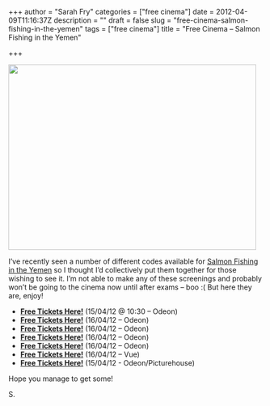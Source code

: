 +++
author = "Sarah Fry"
categories = ["free cinema"]
date = 2012-04-09T11:16:37Z
description = ""
draft = false
slug = "free-cinema-salmon-fishing-in-the-yemen"
tags = ["free cinema"]
title = "Free Cinema – Salmon Fishing in the Yemen"

+++


<a href="http://sweetaspi.co.uk/content/images/2012/04/salmon_fishing_in_the_yemen_poster.jpg"><img class="aligncenter size-full wp-image-521" title="salmon_fishing_in_the_yemen_poster" src="http://sweetaspi.co.uk/content/images/2012/04/salmon_fishing_in_the_yemen_poster.jpg" alt="" width="490" height="367" /></a>

I’ve recently seen a number of different codes available for <a href="http://www.imdb.com/title/tt1441952/" target="_blank">Salmon Fishing in the Yemen</a> so I thought I’d collectively put them together for those wishing to see it. I’m not able to make any of these screenings and probably won’t be going to the cinema now until after exams – boo :( But here they are, enjoy!
<ul>
	<li><strong><a href="http://www.showfilmfirst.com/pin/965075" target="_blank">Free Tickets Here!</a></strong> (15/04/12 @ 10:30 – Odeon)</li>
	<li><strong><a href="../free-cinema-salmon-fishing-in-the-yemen/www.showfilmfirst.com/pin/982099" target="_blank">Free Tickets Here!</a></strong> (16/04/12 – Odeon)</li>
	<li><strong><a href="../free-cinema-salmon-fishing-in-the-yemen/www.showfilmfirst.com/pin/257322" target="_blank">Free Tickets Here!</a></strong> (16/04/12 – Odeon)</li>
	<li><strong><a href="../free-cinema-salmon-fishing-in-the-yemen/www.showfilmfirst.com/pin/187775" target="_blank">Free Tickets Here!</a></strong> (16/04/12 – Odeon)</li>
	<li><strong><a href="http://www.showfilmfirst.com/pin/244876" target="_blank">Free Tickets Here!</a></strong> (16/04/12 – Odeon)</li>
	<li><strong><a href="http://www.showfilmfirst.com/pin/968661" target="_blank">Free Tickets Here!</a></strong> (16/04/12 – Vue)</li>
	<li><strong><a href="http://www.showfilmfirst.com/pin/992559" target="_blank">Free Tickets Here!</a></strong> (15/04/12 - Odeon/Picturehouse)</li>
</ul>
Hope you manage to get some!

S.


